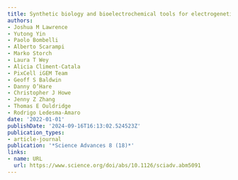 ```yaml
---
title: Synthetic biology and bioelectrochemical tools for electrogenetic system engineering
authors:
- Joshua M Lawrence
- Yutong Yin
- Paolo Bombelli
- Alberto Scarampi
- Marko Storch
- Laura T Wey
- Alicia Climent-Catala
- PixCell iGEM Team
- Geoff S Baldwin
- Danny O’Hare
- Christopher J Howe
- Jenny Z Zhang
- Thomas E Ouldridge
- Rodrigo Ledesma-Amaro
date: '2022-01-01'
publishDate: '2024-09-16T16:13:02.524523Z'
publication_types:
- article-journal
publication: '*Science Advances 8 (18)*'
links:
- name: URL
  url: https://www.science.org/doi/abs/10.1126/sciadv.abm5091
---
```

